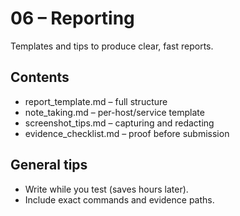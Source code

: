 # 06 – Reporting

Templates and tips to produce clear, fast reports.

## Contents
- report_template.md – full structure
- note_taking.md – per-host/service template
- screenshot_tips.md – capturing and redacting
- evidence_checklist.md – proof before submission

## General tips
- Write while you test (saves hours later).
- Include exact commands and evidence paths.
